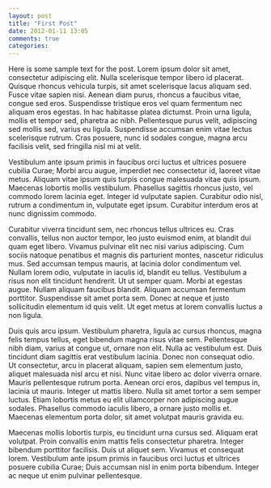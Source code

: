 ```yaml
---
layout: post
title: "First Post"
date: 2012-01-11 13:05
comments: true
categories: 
---
```


Here is some sample text for the post. Lorem ipsum dolor sit amet, consectetur adipiscing elit. Nulla scelerisque tempor libero id placerat. Quisque rhoncus vehicula turpis, sit amet scelerisque lacus aliquam sed. Fusce vitae sapien nisi. Aenean diam purus, rhoncus a faucibus vitae, congue sed eros. Suspendisse tristique eros vel quam fermentum nec aliquam eros egestas. In hac habitasse platea dictumst. Proin urna ligula, mollis et tempor sed, pharetra ac nibh. Pellentesque purus velit, adipiscing sed mollis sed, varius eu ligula. Suspendisse accumsan enim vitae lectus scelerisque rutrum. Cras posuere, nunc id sodales congue, magna arcu facilisis velit, sed fringilla nisl mi at velit.

Vestibulum ante ipsum primis in faucibus orci luctus et ultrices posuere cubilia Curae; Morbi arcu augue, imperdiet nec consectetur id, laoreet vitae metus. Aliquam vitae ipsum quis turpis congue malesuada vitae quis ipsum. Maecenas lobortis mollis vestibulum. Phasellus sagittis rhoncus justo, vel commodo lorem lacinia eget. Integer id vulputate sapien. Curabitur odio nisl, rutrum a condimentum in, vulputate eget ipsum. Curabitur interdum eros at nunc dignissim commodo.

Curabitur viverra tincidunt sem, nec rhoncus tellus ultrices eu. Cras convallis, tellus non auctor tempor, leo justo euismod enim, at blandit dui quam eget libero. Vivamus pulvinar elit nec nisi varius adipiscing. Cum sociis natoque penatibus et magnis dis parturient montes, nascetur ridiculus mus. Sed accumsan tempus mauris, at lacinia dolor condimentum vel. Nullam lorem odio, vulputate in iaculis id, blandit eu tellus. Vestibulum a risus non elit tincidunt hendrerit. Ut ut semper quam. Morbi at egestas augue. Nullam aliquam faucibus blandit. Aliquam accumsan fermentum porttitor. Suspendisse sit amet porta sem. Donec at neque et justo sollicitudin elementum id quis velit. Ut eget metus at lorem convallis luctus a non ligula.

Duis quis arcu ipsum. Vestibulum pharetra, ligula ac cursus rhoncus, magna felis tempus tellus, eget bibendum magna risus vitae sem. Pellentesque nibh diam, varius at congue ut, ornare non elit. Nulla ac vestibulum est. Duis tincidunt diam sagittis erat vestibulum lacinia. Donec non consequat odio. Ut consectetur, arcu in placerat aliquam, sapien sem elementum justo, aliquet malesuada nisl arcu et nisi. Nunc vitae libero ac dolor viverra ornare. Mauris pellentesque rutrum porta. Aenean orci eros, dapibus vel tempus in, lacinia ut mauris. Integer ut mattis libero. Nulla sit amet tortor a sem semper luctus. Etiam lobortis metus eu elit ullamcorper non adipiscing augue sodales. Phasellus commodo iaculis libero, a ornare justo mollis et. Maecenas elementum porta dolor, sit amet volutpat mauris gravida eu.

Maecenas mollis lobortis turpis, eu tincidunt urna cursus sed. Aliquam erat volutpat. Proin convallis enim mattis felis consectetur pharetra. Integer bibendum porttitor facilisis. Duis ut aliquet sem. Vivamus et consequat lorem. Vestibulum ante ipsum primis in faucibus orci luctus et ultrices posuere cubilia Curae; Duis accumsan nisl in enim porta bibendum. Integer ac neque ut enim pulvinar pellentesque.
